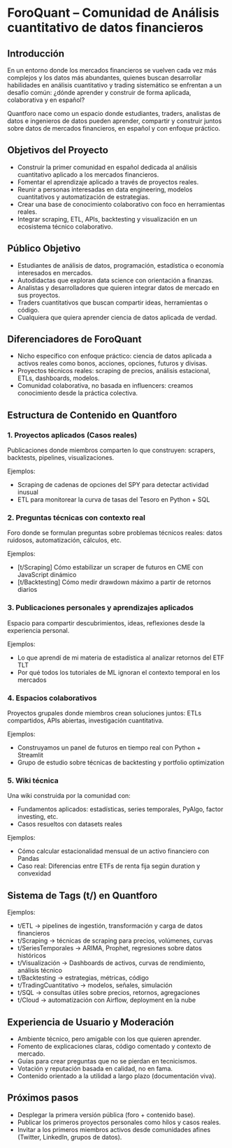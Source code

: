 # ForoQuant – Comunidad de Análisis cuantitativo de datos financieros

## Introducción

En un entorno donde los mercados financieros se vuelven cada vez más complejos y los datos más abundantes, quienes buscan desarrollar habilidades en análisis cuantitativo y trading sistemático se enfrentan a un desafío común: ¿dónde aprender y construir de forma aplicada, colaborativa y en español?

Quantforo nace como un espacio donde estudiantes, traders, analistas de datos e ingenieros de datos pueden aprender, compartir y construir juntos sobre datos de mercados financieros, en español y con enfoque práctico.

## Objetivos del Proyecto

- Construir la primer comunidad en español dedicada al análisis cuantitativo aplicado a los mercados financieros.
- Fomentar el aprendizaje aplicado a través de proyectos reales.
- Reunir a personas interesadas en data engineering, modelos cuantitativos y automatización de estrategias.
- Crear una base de conocimiento colaborativo con foco en herramientas reales.
- Integrar scraping, ETL, APIs, backtesting y visualización en un ecosistema técnico colaborativo.

## Público Objetivo

- Estudiantes de análisis de datos, programación, estadística o economía interesados en mercados.
- Autodidactas que exploran data science con orientación a finanzas.
- Analistas y desarrolladores que quieren integrar datos de mercado en sus proyectos.
- Traders cuantitativos que buscan compartir ideas, herramientas o código.
- Cualquiera que quiera aprender ciencia de datos aplicada de verdad.

## Diferenciadores de ForoQuant

- Nicho específico con enfoque práctico: ciencia de datos aplicada a activos reales como bonos, acciones, opciones, futuros y divisas.
- Proyectos técnicos reales: scraping de precios, análisis estacional, ETLs, dashboards, modelos.
- Comunidad colaborativa, no basada en influencers: creamos conocimiento desde la práctica colectiva.

## Estructura de Contenido en Quantforo

### 1. Proyectos aplicados (Casos reales)

Publicaciones donde miembros comparten lo que construyen: scrapers, backtests, pipelines, visualizaciones.

Ejemplos:
- Scraping de cadenas de opciones del SPY para detectar actividad inusual
- ETL para monitorear la curva de tasas del Tesoro en Python + SQL

### 2. Preguntas técnicas con contexto real

Foro donde se formulan preguntas sobre problemas técnicos reales: datos ruidosos, automatización, cálculos, etc.

Ejemplos:
- [t/Scraping] Cómo estabilizar un scraper de futuros en CME con JavaScript dinámico
- [t/Backtesting] Cómo medir drawdown máximo a partir de retornos diarios

### 3. Publicaciones personales y aprendizajes aplicados

Espacio para compartir descubrimientos, ideas, reflexiones desde la experiencia personal.

Ejemplos:
- Lo que aprendí de mi materia de estadística al analizar retornos del ETF TLT
- Por qué todos los tutoriales de ML ignoran el contexto temporal en los mercados

### 4. Espacios colaborativos

Proyectos grupales donde miembros crean soluciones juntos: ETLs compartidos, APIs abiertas, investigación cuantitativa.

Ejemplos:
- Construyamos un panel de futuros en tiempo real con Python + Streamlit
- Grupo de estudio sobre técnicas de backtesting y portfolio optimization

### 5. Wiki técnica

Una wiki construida por la comunidad con:
- Fundamentos aplicados: estadísticas, series temporales, PyAlgo, factor investing, etc.
- Casos resueltos con datasets reales

Ejemplos:
- Cómo calcular estacionalidad mensual de un activo financiero con Pandas
- Caso real: Diferencias entre ETFs de renta fija según duration y convexidad

## Sistema de Tags (t/) en Quantforo

Ejemplos:
- t/ETL → pipelines de ingestión, transformación y carga de datos financieros
- t/Scraping → técnicas de scraping para precios, volúmenes, curvas
- t/SeriesTemporales → ARIMA, Prophet, regresiones sobre datos históricos
- t/Visualización → Dashboards de activos, curvas de rendimiento, análisis técnico
- t/Backtesting → estrategias, métricas, código
- t/TradingCuantitativo → modelos, señales, simulación
- t/SQL → consultas útiles sobre precios, retornos, agregaciones
- t/Cloud → automatización con Airflow, deployment en la nube

## Experiencia de Usuario y Moderación

- Ambiente técnico, pero amigable con los que quieren aprender.
- Fomento de explicaciones claras, código comentado y contexto de mercado.
- Guías para crear preguntas que no se pierdan en tecnicismos.
- Votación y reputación basada en calidad, no en fama.
- Contenido orientado a la utilidad a largo plazo (documentación viva).

## Próximos pasos
- Desplegar la primera versión pública (foro + contenido base).
- Publicar los primeros proyectos personales como hilos y casos reales.
- Invitar a los primeros miembros activos desde comunidades afines (Twitter, LinkedIn, grupos de datos).
